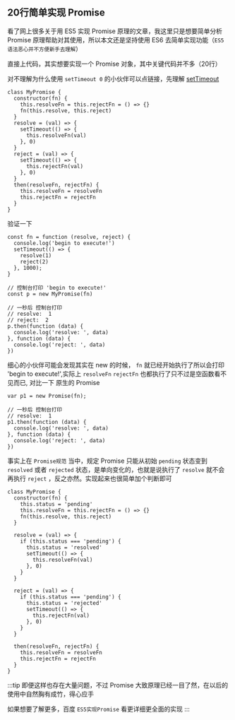 ## 20行简单实现 Promise

看了网上很多关于用 ES5 实现 Promise 原理的文章，我这里只是想要简单分析 Promise 原理帮助对其使用，所以本文还是坚持使用 ES6 去简单实现功能（`ES5 语法恶心并不方便新手去理解`）

直接上代码，其实想要实现一个 Promise 对象，其中关键代码并不多（20行）

对不理解为什么使用 `setTimeout 0` 的小伙伴可以点链接，先理解 [setTimeout](/blog/Javascript.html#settimeout的理解)

```JS
class MyPromise {
  constructor(fn) {
    this.resolveFn = this.rejectFn = () => {}
    fn(this.resolve, this.reject)
  }
  resolve = (val) => {
    setTimeout(() => {
      this.resolveFn(val)
    }, 0)
  }
  reject = (val) => {
    setTimeout(() => {
      this.rejectFn(val)
    }, 0)
  }
  then(resolveFn, rejectFn) {
    this.resolveFn = resolveFn
    this.rejectFn = rejectFn
  }
}
```

验证一下

```JS
const fn = function (resolve, reject) {
  console.log('begin to execute!')
  setTimeout(() => {
    resolve(1)
    reject(2)
  }, 1000);
}

// 控制台打印 'begin to execute!'
const p = new MyPromise(fn)

// 一秒后 控制台打印 
// resolve:  1
// reject:  2
p.then(function (data) {
  console.log('resolve: ', data)
}, function (data) {
  console.log('reject: ', data)
})
```

细心的小伙伴可能会发现其实在 new 的时候， `fn` 就已经开始执行了所以会打印 'begin to execute!',实际上 `resolveFn` `rejectFn` 也都执行了只不过是空函数看不见而已, 对比一下 原生的 Promise

```JS
var p1 = new Promise(fn);

// 一秒后 控制台打印 
// resolve:  1
p1.then(function (data) {
  console.log('resolve: ', data)
}, function (data) {
  console.log('reject: ', data)
})
```

事实上在 `Promise规范` 当中，规定 Promise 只能从初始 `pending` 状态变到 `resolved` 或者 `rejected` 状态，是单向变化的，也就是说执行了 `resolve` 就不会再执行 `reject` ，反之亦然。实现起来也很简单加个判断即可

```JS
class MyPromise {
  constructor(fn) {
    this.status = 'pending'
    this.resolveFn = this.rejectFn = () => {}
    fn(this.resolve, this.reject)
  }

  resolve = (val) => {
    if (this.status === 'pending') {
      this.status = 'resolved'
      setTimeout(() => {
        this.resolveFn(val)
      }, 0)
    }
  }

  reject = (val) => {
    if (this.status === 'pending') {
      this.status = 'rejected'
      setTimeout(() => {
        this.rejectFn(val)
      }, 0)
    }
  }

  then(resolveFn, rejectFn) {
    this.resolveFn = resolveFn
    this.rejectFn = rejectFn
  }
}
```

:::tip
即便这样也存在大量问题，不过 Promise 大致原理已经一目了然，在以后的使用中自然胸有成竹，得心应手

如果想要了解更多，百度 `ES5实现Promise` 看更详细更全面的实现
:::